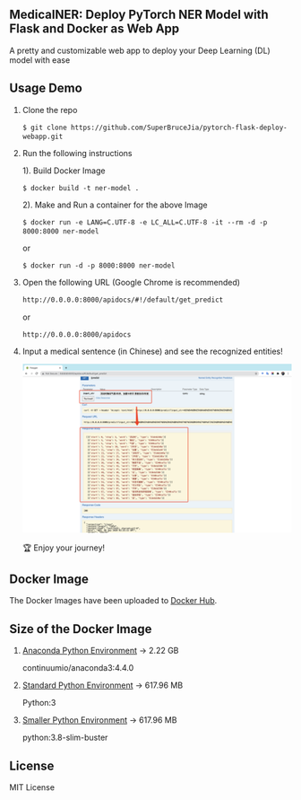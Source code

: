 ## MedicalNER: Deploy PyTorch NER Model with Flask and Docker as Web App

A pretty and customizable web app to deploy your Deep Learning (DL) model with ease

## Usage Demo

1. Clone the repo

    ```
    $ git clone https://github.com/SuperBruceJia/pytorch-flask-deploy-webapp.git
    ```

2. Run the following instructions
  
    1). Build Docker Image

      ```
      $ docker build -t ner-model .
      ```
  
    2). Make and Run a container for the above Image
  
    ```
    $ docker run -e LANG=C.UTF-8 -e LC_ALL=C.UTF-8 -it --rm -d -p 8000:8000 ner-model
    ```

    or 

    ```
    $ docker run -d -p 8000:8000 ner-model
    ```
  
3. Open the following URL (Google Chrome is recommended)  
  
    ```html
    http://0.0.0.0:8000/apidocs/#!/default/get_predict
    ```

    or 

    ```html
    http://0.0.0.0:8000/apidocs
    ```
  
4. Input a medical sentence (in Chinese) and see the recognized entities!

    <p align="center">
      <a href="https://github.com/SuperBruceJia/pytorch-flask-deploy-webapp"> <img src="https://github.com/SuperBruceJia/pytorch-flask-deploy-webapp/raw/master/screenshot.png"></a> 
    </p>

    🏆 Enjoy your journey!

## Docker Image

The Docker Images have been uploaded to [Docker Hub](https://hub.docker.com/r/shuyuej/ner-pytorch-model/tags).

## Size of the Docker Image

1. [Anaconda Python Environment](https://github.com/SuperBruceJia/pytorch-flask-deploy-webapp/tree/master/BiLSTM-docker-Anaconda) -> 2.22 GB

    continuumio/anaconda3:4.4.0

2. [Standard Python Environment](https://github.com/SuperBruceJia/pytorch-flask-deploy-webapp/tree/master/BiLSTM-docker-Python) -> 617.96 MB

    Python:3
    
3. [Smaller Python Environment](https://github.com/SuperBruceJia/pytorch-flask-deploy-webapp/tree/master/BiLSTM-docker-Python) -> 617.96 MB

    python:3.8-slim-buster
    
## License

MIT License
